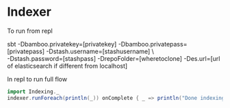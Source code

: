 Indexer
==========

To run from repl

 sbt -Dbamboo.privatekey=[privatekey] -Dbamboo.privatepass=[privatepass] -Dstash.username=[stashusername] \  
  -Dstash.password=[stashpass] -DrepoFolder=[wheretoclone] -Des.url=[url of elasticsearch if different from localhost]

In repl to run full flow 
 
```scala
import Indexing._
indexer.runForeach(println(_)) onComplete { _ => println("Done indexing") }
```
